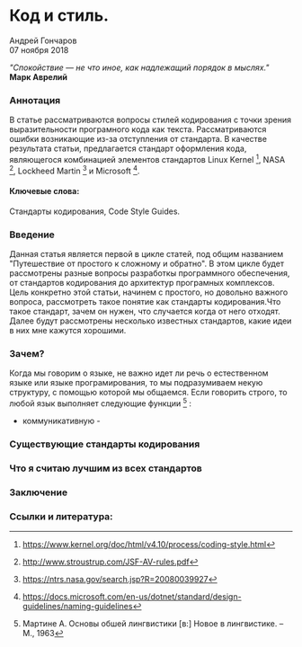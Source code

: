 # Код и стиль.  

Андрей Гончаров  
07 ноября 2018  

<i>"Спокойствие — не что иное, как надлежащий порядок в мыслях."</i>  
**Марк Аврелий**  

### Аннотация  
В статье рассматриваются вопросы стилей кодирования с точки зрения выразительности програмного кода как текста. Рассматриваются ошибки возникающие из-за отступления от стандарта. 
В качестве результата статьи, предлагается стандарт оформления кода, являющегося комбинацией элементов стандартов Linux Kernel [^1], NASA [^2], Lockheed Martin [^3] и Microsoft [^4].



#### Ключевые слова:  
Стандарты кодирования, Code Style Guides.  

### Введение 
Данная статья является первой в цикле статей, под общим названием "Путешествие от простого к сложному и обратно". В этом цикле будет рассмотрены разные вопросы разработкы программного обеспечения, от стандартов кодирования до архитектур програмных комплексов.   
Цель конкретно этой статьи, начинем с простого, но довольно важного вопроса, рассмотреть такое понятие как стандарты кодирования.Что такое стандарт, зачем он нужен, что случается когда от него отходят. Далее будут рассмотрены несколько известных стандартов, какие идеи в них мне кажутся хорошими. 

### Зачем?  
Когда мы говорим о языке, не важно идет ли речь о естественном языке или языке програмирования, то мы подразумиваем некую структуру, с помощью которой мы общаемся. Если говорить строго, то любой язык выполняет следующие функции [^5] : 
* коммуникативную - 

### Существующие стандарты кодирования  
### Что я считаю лучшим из всех стандартов  
### Заключение  
### Ссылки и литература:  
[^1]: https://www.kernel.org/doc/html/v4.10/process/coding-style.html
[^2]: http://www.stroustrup.com/JSF-AV-rules.pdf
[^3]: https://ntrs.nasa.gov/search.jsp?R=20080039927
[^4]: https://docs.microsoft.com/en-us/dotnet/standard/design-guidelines/naming-guidelines
[^5]: Мартине А. Основы обшей лингвистики \[в:\] Новое в лингвистике. – М., 1963


